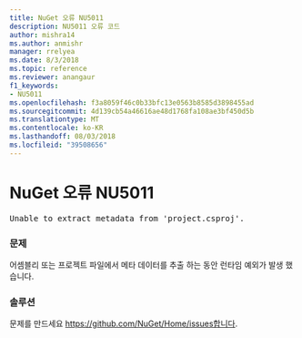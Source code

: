 ```yaml
---
title: NuGet 오류 NU5011
description: NU5011 오류 코드
author: mishra14
ms.author: anmishr
manager: rrelyea
ms.date: 8/3/2018
ms.topic: reference
ms.reviewer: anangaur
f1_keywords:
- NU5011
ms.openlocfilehash: f3a8059f46c0b33bfc13e0563b8585d3898455ad
ms.sourcegitcommit: 4d139cb54a46616ae48d1768fa108ae3bf450d5b
ms.translationtype: MT
ms.contentlocale: ko-KR
ms.lasthandoff: 08/03/2018
ms.locfileid: "39508656"
---
```

# <a name="nuget-error-nu5011"></a>NuGet 오류 NU5011
<pre>Unable to extract metadata from 'project.csproj'.</pre>

### <a name="issue"></a>문제

어셈블리 또는 프로젝트 파일에서 메타 데이터를 추출 하는 동안 런타임 예외가 발생 했습니다.


### <a name="solution"></a>솔루션

문제를 만드세요 https://github.com/NuGet/Home/issues합니다.

